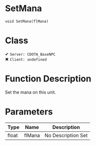 # SetMana
```
void SetMana(flMana)
```
# Class
✔ `Server: CDOTA_BaseNPC`  
✖ `Client: undefined`  

# Function Description
Set the mana on this unit.
# Parameters
Type|Name|Description
--|--|--
float|flMana|No Description Set
